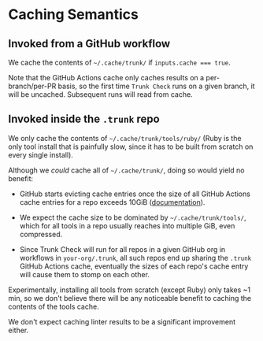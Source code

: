 # Caching Semantics

## Invoked from a GitHub workflow

We cache the contents of `~/.cache/trunk/` if `inputs.cache === true`.

Note that the GitHub Actions cache only caches results on a per-branch/per-PR basis, so the first
time `Trunk Check` runs on a given branch, it will be uncached. Subsequent runs will read from
cache.

## Invoked inside the `.trunk` repo

We only cache the contents of `~/.cache/trunk/tools/ruby/` (Ruby is the only tool install that is
painfully slow, since it has to be built from scratch on every single install).

Although we _could_ cache all of `~/.cache/trunk/`, doing so would yield no benefit:

- GitHub starts evicting cache entries once the size of all GitHub Actions cache entries for a repo
  exceeds 10GiB ([documentation][gha-cache-limits]).

- We expect the cache size to be dominated by `~/.cache/trunk/tools/`, which for all tools in a repo
  usually reaches into multiple GiB, even compressed.

- Since Trunk Check will run for all repos in a given GitHub org in workflows in `your-org/.trunk`,
  all such repos end up sharing the `.trunk` GitHub Actions cache, eventually the sizes of each
  repo's cache entry will cause them to stomp on each other.

Experimentally, installing all tools from scratch (except Ruby) only takes ~1 min, so we don't
believe there will be any noticeable benefit to caching the contents of the tools cache.

We don't expect caching linter results to be a significant improvement either.

[gha-cache-limits]:
  https://docs.github.com/en/actions/using-workflows/caching-dependencies-to-speed-up-workflows#usage-limits-and-eviction-policy
